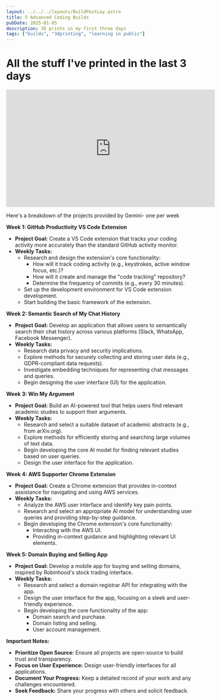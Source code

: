 ```yaml
---
layout: ../../../layouts/BuildPostLay.astro
title: 5 Advanced Coding Builds
pubDate: 2025-01-05
description: 3D prints in my first three days
tags: ["builds", "3dprinting", "learning in public"]
---
```

# All the stuff I've printed in the last 3 days



<iframe width="560" height="315" src="https://www.youtube.com/embed/JSTUtRQ8Hwc?si=H_Nh_KLC6l0ivpGv" title="YouTube video player" frameborder="0" allow="accelerometer; autoplay; clipboard-write; encrypted-media; gyroscope; picture-in-picture; web-share" referrerpolicy="strict-origin-when-cross-origin" allowfullscreen></iframe>

Here's a breakdown of the projects provided by Gemini- one per week

**Week 1: GitHub Productivity VS Code Extension**

- **Project Goal:** Create a VS Code extension that tracks your coding activity more accurately than the standard GitHub activity monitor.
- **Weekly Tasks:**
    - Research and design the extension's core functionality:
        - How will it track coding activity (e.g., keystrokes, active window focus, etc.)?
        - How will it create and manage the "code tracking" repository?
        - Determine the frequency of commits (e.g., every 30 minutes).
    - Set up the development environment for VS Code extension development.
    - Start building the basic framework of the extension.

**Week 2: Semantic Search of My Chat History**

- **Project Goal:** Develop an application that allows users to semantically search their chat history across various platforms (Slack, WhatsApp, Facebook Messenger).
- **Weekly Tasks:**
    - Research data privacy and security implications.
    - Explore methods for securely collecting and storing user data (e.g., GDPR-compliant data requests).
    - Investigate embedding techniques for representing chat messages and queries.
    - Begin designing the user interface (UI) for the application.

**Week 3: Win My Argument**

- **Project Goal:** Build an AI-powered tool that helps users find relevant academic studies to support their arguments.
- **Weekly Tasks:**
    - Research and select a suitable dataset of academic abstracts (e.g., from arXiv.org).
    - Explore methods for efficiently storing and searching large volumes of text data.
    - Begin developing the core AI model for finding relevant studies based on user queries.
    - Design the user interface for the application.

**Week 4: AWS Supporter Chrome Extension**

- **Project Goal:** Create a Chrome extension that provides in-context assistance for navigating and using AWS services.
- **Weekly Tasks:**
    - Analyze the AWS user interface and identify key pain points.
    - Research and select an appropriate AI model for understanding user queries and providing step-by-step guidance.
    - Begin developing the Chrome extension's core functionality:
        - Interacting with the AWS UI.
        - Providing in-context guidance and highlighting relevant UI elements.

**Week 5: Domain Buying and Selling App**

- **Project Goal:** Develop a mobile app for buying and selling domains, inspired by Robinhood's stock trading interface.
- **Weekly Tasks:**
    - Research and select a domain registrar API for integrating with the app.
    - Design the user interface for the app, focusing on a sleek and user-friendly experience.
    - Begin developing the core functionality of the app:
        - Domain search and purchase.
        - Domain listing and selling.
        - User account management.

**Important Notes:**

- **Prioritize Open Source:** Ensure all projects are open-source to build trust and transparency.
- **Focus on User Experience:** Design user-friendly interfaces for all applications.
- **Document Your Progress:** Keep a detailed record of your work and any challenges encountered.
- **Seek Feedback:** Share your progress with others and solicit feedback.



## 